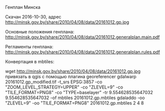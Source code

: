 Генплан Минска

Скачан 2016-10-30, адрес http://minsk.gov.by/share/2010/04/08/data/20161012.gp.jpg

Основные положения генплана:
http://minsk.gov.by/share/2010/04/08/data/20161012.generalplan.main.pdf

Регламенты генплана:
http://minsk.gov.by/share/2010/04/08/data/20161012.generalplan.rules.pdf


Конвертация в mbtiles:

wget http://minsk.gov.by/share/2010/04/08/data/20161012.gp.jpg
привязать в qgis с помощью плагина georeferencer
gdalwarp 20161012.gp_modified.tif -t_srs EPSG:3857 -co "ZOOM_LEVEL_STRATEGY=UPPER" -co "ZLEVEL=9" -co "TILE_FORMAT=PNG8" -co "TYPE=baselayer" -tr 9.554628535647032 9.554628535647032 -of mbtiles 20161012.gp.mbtiles
gdaladdo -oo "ZLEVEL=9" -oo "TILE_FORMAT=PNG8" 20161012.gp.mbtiles 2 4 8